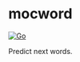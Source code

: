 # mocword

[![Go](https://github.com/high-moctane/mocword/actions/workflows/go.yml/badge.svg)](https://github.com/high-moctane/mocword/actions/workflows/go.yml)

Predict next words.

